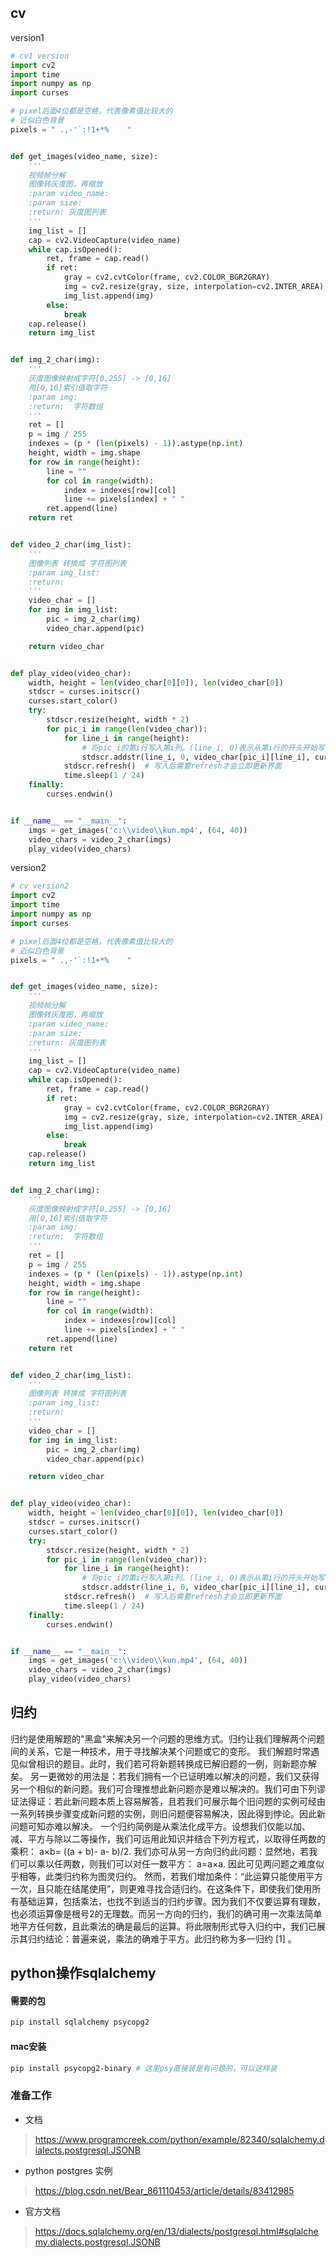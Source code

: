 ## cv


version1
```python
# cv1 version
import cv2
import time
import numpy as np
import curses

# pixel后面4位都是空格，代表像素值比较大的
# 近似白色背景
pixels = " .,-'`:!1+*%    "


def get_images(video_name, size):
    '''
    视频帧分解
    图像转灰度图，再缩放
    :param video_name:
    :param size:
    :return: 灰度图列表
    '''
    img_list = []
    cap = cv2.VideoCapture(video_name)
    while cap.isOpened():
        ret, frame = cap.read()
        if ret:
            gray = cv2.cvtColor(frame, cv2.COLOR_BGR2GRAY)
            img = cv2.resize(gray, size, interpolation=cv2.INTER_AREA)
            img_list.append(img)
        else:
            break
    cap.release()
    return img_list


def img_2_char(img):
    '''
    灰度图像映射成字符[0,255] -> [0,16]
    用[0,16]索引值取字符
    :param img:
    :return:  字符数组
    '''
    ret = []
    p = img / 255
    indexes = (p * (len(pixels) - 1)).astype(np.int)
    height, width = img.shape
    for row in range(height):
        line = ""
        for col in range(width):
            index = indexes[row][col]
            line += pixels[index] + " "
        ret.append(line)
    return ret


def video_2_char(img_list):
    '''
    图像列表 转换成 字符图列表
    :param img_list:
    :return:
    '''
    video_char = []
    for img in img_list:
        pic = img_2_char(img)
        video_char.append(pic)

    return video_char


def play_video(video_char):
    width, height = len(video_char[0][0]), len(video_char[0])
    stdscr = curses.initscr()
    curses.start_color()
    try:
        stdscr.resize(height, width * 2)
        for pic_i in range(len(video_char)):
            for line_i in range(height):
                # 将pic_i的第i行写入第i列。(line_i, 0)表示从第i行的开头开始写入。最后一个参数设置字符为白色
                stdscr.addstr(line_i, 0, video_char[pic_i][line_i], curses.COLOR_WHITE)
            stdscr.refresh()  # 写入后需要refresh才会立即更新界面
            time.sleep(1 / 24)
    finally:
        curses.endwin()


if __name__ == "__main__":
    imgs = get_images('c:\\video\\kun.mp4', (64, 40))
    video_chars = video_2_char(imgs)
    play_video(video_chars)
```

version2
```python
# cv version2
import cv2
import time
import numpy as np
import curses

# pixel后面4位都是空格，代表像素值比较大的
# 近似白色背景
pixels = " .,-'`:!1+*%    "


def get_images(video_name, size):
    '''
    视频帧分解
    图像转灰度图，再缩放
    :param video_name:
    :param size:
    :return: 灰度图列表
    '''
    img_list = []
    cap = cv2.VideoCapture(video_name)
    while cap.isOpened():
        ret, frame = cap.read()
        if ret:
            gray = cv2.cvtColor(frame, cv2.COLOR_BGR2GRAY)
            img = cv2.resize(gray, size, interpolation=cv2.INTER_AREA)
            img_list.append(img)
        else:
            break
    cap.release()
    return img_list


def img_2_char(img):
    '''
    灰度图像映射成字符[0,255] -> [0,16]
    用[0,16]索引值取字符
    :param img:
    :return:  字符数组
    '''
    ret = []
    p = img / 255
    indexes = (p * (len(pixels) - 1)).astype(np.int)
    height, width = img.shape
    for row in range(height):
        line = ""
        for col in range(width):
            index = indexes[row][col]
            line += pixels[index] + " "
        ret.append(line)
    return ret


def video_2_char(img_list):
    '''
    图像列表 转换成 字符图列表
    :param img_list:
    :return:
    '''
    video_char = []
    for img in img_list:
        pic = img_2_char(img)
        video_char.append(pic)

    return video_char


def play_video(video_char):
    width, height = len(video_char[0][0]), len(video_char[0])
    stdscr = curses.initscr()
    curses.start_color()
    try:
        stdscr.resize(height, width * 2)
        for pic_i in range(len(video_char)):
            for line_i in range(height):
                # 将pic_i的第i行写入第i列。(line_i, 0)表示从第i行的开头开始写入。最后一个参数设置字符为白色
                stdscr.addstr(line_i, 0, video_char[pic_i][line_i], curses.COLOR_WHITE)
            stdscr.refresh()  # 写入后需要refresh才会立即更新界面
            time.sleep(1 / 24)
    finally:
        curses.endwin()


if __name__ == "__main__":
    imgs = get_images('c:\\video\\kun.mp4', (64, 40))
    video_chars = video_2_char(imgs)
    play_video(video_chars)
```

## 归约
归约是使用解题的"黑盒"来解决另一个问题的思维方式。归约让我们理解两个问题间的关系，它是一种技术，用于寻找解决某个问题或它的变形。
我们解题时常遇见似曾相识的题目。此时，我们若可将新题转换成已解旧题的一例，则新题亦解矣。
另一更微妙的用法是：若我们拥有一个已证明难以解决的问题，我们又获得另一个相似的新问题。我们可合理推想此新问题亦是难以解决的。我们可由下列谬证法得证：若此新问题本质上容易解答，且若我们可展示每个旧问题的实例可经由一系列转换步骤变成新问题的实例，则旧问题便容易解决，因此得到悖论。因此新问题可知亦难以解决。
一个归约简例是从乘法化成平方。设想我们仅能以加、减、平方与除以二等操作，我们可运用此知识并结合下列方程式，以取得任两数的乘积：
a×b= ((a + b)- a- b)/2.
我们亦可从另一方向归约此问题：显然地，若我们可以乘以任两数，则我们可以对任一数平方：
a=a×a.
因此可见两问题之难度似乎相等，此类归约称为图灵归约。
然而，若我们增加条件：“此运算只能使用平方一次，且只能在结尾使用”，则更难寻找合适归约。在这条件下，即使我们使用所有基础运算，包括乘法，也找不到适当的归约步骤。因为我们不仅要运算有理数，也必须运算像是根号2的无理数。而另一方向的归约，我们的确可用一次乘法简单地平方任何数，且此乘法的确是最后的运算。将此限制形式导入归约中，我们已展示其归约结论：普遍来说，乘法的确难于平方。此归约称为多一归约 [1]  。





## python操作sqlalchemy

#### 需要的包

```bash
pip install sqlalchemy psycopg2
```

#### mac安装

```bash
pip install psycopg2-binary # 这里psy直接装是有问题的，可以这样装
```



### 准备工作

- 文档

> https://www.programcreek.com/python/example/82340/sqlalchemy.dialects.postgresql.JSONB



- python postgres 实例

> https://blog.csdn.net/Bear_861110453/article/details/83412985

- 官方文档

>https://docs.sqlalchemy.org/en/13/dialects/postgresql.html#sqlalchemy.dialects.postgresql.JSONB

